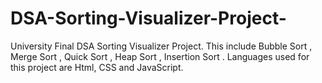 # DSA-Sorting-Visualizer-Project-

University Final DSA Sorting Visualizer Project. This include Bubble Sort , Merge Sort , Quick Sort , Heap Sort , Insertion Sort . Languages used for this project are Html, CSS and JavaScript.
